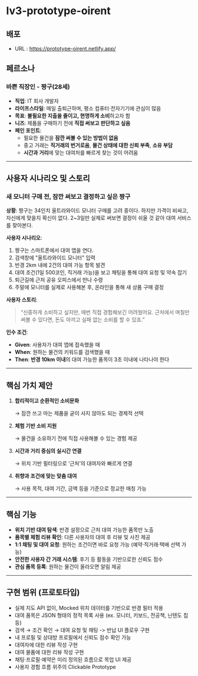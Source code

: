 # lv3-prototype-oirent

## 배포
- URL : https://prototype-oirent.netlify.app/

## **페르소나**

### **바쁜 직장인 - 짱구(28세)**

- **직업**: IT 회사 개발자
- **라이프스타일**: 매일 출퇴근하며, 평소 컴퓨터·전자기기에 관심이 많음
- **목표**: **불필요한 지출을 줄이고, 현명하게 소비**하고자 함
- **니즈**: 제품을 구매하기 전에 **직접 써보고 판단하고 싶음**
- **페인 포인트**:
    - 필요한 물건을 **잠깐 써볼 수 있는 방법이 없음**
    - 중고 거래는 **직거래의 번거로움**, **물건 상태에 대한 신뢰 부족**, **소유 부담**
    - **시간과 거리**에 맞는 대여처를 빠르게 찾는 것이 어려움

---

## **사용자 시나리오 및 스토리**

### **새 모니터 구매 전, 잠깐 써보고 결정하고 싶은 짱구**

**상황**: 짱구는 34인치 울트라와이드 모니터 구매를 고려 중이다. 하지만 가격이 비싸고, 자신에게 맞을지 확신이 없다. 2~3일만 실제로 써보면 결정이 쉬울 것 같아 대여 서비스를 찾아본다.

**사용자 시나리오**:

1. 짱구는 스마트폰에서 대여 앱을 연다.
2. 검색창에 "울트라와이드 모니터" 입력
3. 반경 2km 내에 2건의 대여 가능 항목 발견
4. 대여 조건(1일 500코인, 직거래 가능)을 보고 채팅을 통해 대여 요청 및 약속 잡기
5. 퇴근길에 근처 공유 오피스에서 만나 수령
6. 주말에 모니터를 실제로 사용해본 후, 온라인을 통해 새 상품 구매 결정

**사용자 스토리**:

> “신중하게 소비하고 싶지만, 매번 직접 경험해보긴 어려웠어요. 근처에서 며칠만 써볼 수 있다면, 돈도 아끼고 실패 없는 소비를 할 수 있죠.”
> 

**인수 조건**:

- **Given**: 사용자가 대여 앱에 접속했을 때
- **When**: 원하는 물건의 키워드를 검색했을 때
- **Then**: **반경 10km 이내**의 대여 가능한 품목이 3초 이내에 나타나야 한다

---

## **핵심 가치 제안**

1. **합리적이고 순환적인 소비문화**
    
    → 잠깐 쓰고 마는 제품을 굳이 사지 않아도 되는 경제적 선택
    
2. **체험 기반 소비 지원**
    
    → 물건을 소유하기 전에 직접 사용해볼 수 있는 경험 제공
    
3. **시간과 거리 중심의 실시간 연결**
    
    → 위치 기반 필터링으로 ‘근처’의 대여자와 빠르게 연결
    
4. **취향과 조건에 맞는 맞춤 대여**
    
    → 사용 목적, 대여 기간, 금액 등을 기준으로 정교한 매칭 가능
    

---

## **핵심 기능**

- **위치 기반 대여 탐색**: 반경 설정으로 근처 대여 가능한 품목만 노출
- **품목별 체험 리뷰 확인**: 다른 사용자의 대여 후 리뷰 및 사진 제공
- **1:1 채팅 및 대여 요청**: 원하는 조건이면 바로 요청 가능 (예약·직거래·택배 선택 가능)
- **안전한 사용자 간 거래 시스템**: 후기 등 활동을 기반으로한 신뢰도 점수
- **관심 품목 등록**: 원하는 물건이 올라오면 알림 제공

---

## **구현 범위 (프로토타입)**

- 실제 지도 API 없이, Mocked 위치 데이터를 기반으로 반경 필터 적용
- 대여 품목은 JSON 형태의 정적 목록 사용 (ex. 모니터, 키보드, 전공책, 닌텐도 칩 등)
- 검색 → 조건 확인 → 대여 요청 및 채팅 -> 반납 UI 플로우 구현
- 내 프로필 및 상대방 프로필에서 신뢰도 점수 확인 가능
- 대여자에 대한 리뷰 작성 구현
- 대여 물품에 대한 리뷰 작성 구현
- 채팅·프로필·예약은 미리 정의된 흐름으로 목업 UI 제공
- 사용자 경험 흐름 위주의 Clickable Prototype
